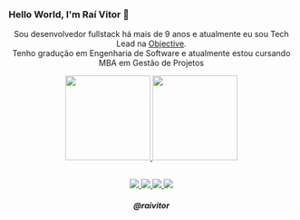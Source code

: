 ### Hello World, I'm Raí Vitor 👋

<p align="center"> 
  Sou desenvolvedor fullstack há mais de 9 anos e atualmente eu sou Tech Lead na <a href="https://www.objective.com.br/">Objective</a>.<br>
  Tenho gradução em Engenharia de Software e atualmente estou cursando MBA em Gestão de Projetos
</p>

<p align="center">
  <a href="https://github.com/raivitor">
    <img
      height="150em"
      src="https://github-readme-stats.vercel.app/api?username=raivitor&show_icons=true,&count_private=true&include_all_commits=true"
    />
  </a>
  <a href="https://github.com/raivitor">
    <img
      height="150em"
      src="https://github-readme-stats.vercel.app/api/top-langs/?username=raivitor&layout=compact&exclude_repo=study-machine-learning,learning-analytics,bike-marina,Deep-Learning,Disc-Big-Data,Data-Analysis"
    />
  </a>
</p>

##

<p align="center">
    <a href="https://www.linkedin.com/in/raivitor" alt="Linkedin">
        <img src="https://img.shields.io/badge/-Linkedin-0e76a8?style=for-the-badge&logo=Linkedin&logoColor=white" />
    </a>
    <a href="https://medium.com/@raivitor" alt="Medium">
        <img src="https://img.shields.io/badge/Medium-12100E?style=for-the-badge&logo=medium&logoColor=white" />
    </a>
    <a href="https://www.instagram.com/raivitor" alt="Instagram">
        <img src="https://img.shields.io/badge/-Instagram-DF0174?style=for-the-badge&labelColor=DF0174&logo=instagram&logoColor=white" />
    </a>
    <a href="mailto:raivitor@gmail.com" alt="Gmail">
        <img src="https://img.shields.io/badge/-Gmail-FF0000?style=for-the-badge&labelColor=FF0000&logo=gmail&logoColor=white" />
    </a>
</p>

<h5 align="center">@raivitor</h5>
